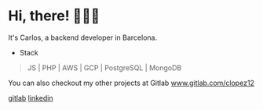 # Hi, there! 👨🏽‍💻

It's Carlos, a backend developer in Barcelona.

* Stack
> JS | PHP | AWS | GCP | PostgreSQL | MongoDB

You can also checkout my other projects at Gitlab <link>www.gitlab.com/clopez12</link>


[gitlab](www.gitlab.com/clopez12")
[linkedin](https://www.linkedin.com/in/celopez12")
